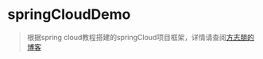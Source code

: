 # springCloudDemo
> 根据spring cloud教程搭建的springCloud项目框架，详情请查阅[方志朋的博客](https://blog.csdn.net/forezp/article/details/70148833)
